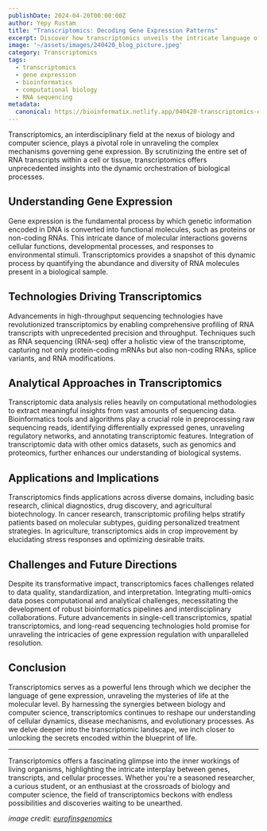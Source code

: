 ```yaml
---
publishDate: 2024-04-20T00:00:00Z
author: Yepy Rustam
title: "Transcriptomics: Decoding Gene Expression Patterns"
excerpt: Discover how transcriptomics unveils the intricate language of gene expression, bridging biology and computer science to decode the secrets of life.
image: '~/assets/images/240420_blog_picture.jpeg'
category: Transcriptomics
tags:
  - transcriptomics
  - gene expression
  - bioinformatics
  - computational biology
  - RNA sequencing
metadata:
  canonical: https://bioinformatix.netlify.app/040420-transcriptomics-decoding-gene-expression
---
```


Transcriptomics, an interdisciplinary field at the nexus of biology and computer science, plays a pivotal role in unraveling the complex mechanisms governing gene expression. By scrutinizing the entire set of RNA transcripts within a cell or tissue, transcriptomics offers unprecedented insights into the dynamic orchestration of biological processes.

## Understanding Gene Expression

Gene expression is the fundamental process by which genetic information encoded in DNA is converted into functional molecules, such as proteins or non-coding RNAs. This intricate dance of molecular interactions governs cellular functions, developmental processes, and responses to environmental stimuli. Transcriptomics provides a snapshot of this dynamic process by quantifying the abundance and diversity of RNA molecules present in a biological sample.

## Technologies Driving Transcriptomics

Advancements in high-throughput sequencing technologies have revolutionized transcriptomics by enabling comprehensive profiling of RNA transcripts with unprecedented precision and throughput. Techniques such as RNA sequencing (RNA-seq) offer a holistic view of the transcriptome, capturing not only protein-coding mRNAs but also non-coding RNAs, splice variants, and RNA modifications.

## Analytical Approaches in Transcriptomics

Transcriptomic data analysis relies heavily on computational methodologies to extract meaningful insights from vast amounts of sequencing data. Bioinformatics tools and algorithms play a crucial role in preprocessing raw sequencing reads, identifying differentially expressed genes, unraveling regulatory networks, and annotating transcriptomic features. Integration of transcriptomic data with other omics datasets, such as genomics and proteomics, further enhances our understanding of biological systems.

## Applications and Implications

Transcriptomics finds applications across diverse domains, including basic research, clinical diagnostics, drug discovery, and agricultural biotechnology. In cancer research, transcriptomic profiling helps stratify patients based on molecular subtypes, guiding personalized treatment strategies. In agriculture, transcriptomics aids in crop improvement by elucidating stress responses and optimizing desirable traits.

## Challenges and Future Directions

Despite its transformative impact, transcriptomics faces challenges related to data quality, standardization, and interpretation. Integrating multi-omics data poses computational and analytical challenges, necessitating the development of robust bioinformatics pipelines and interdisciplinary collaborations. Future advancements in single-cell transcriptomics, spatial transcriptomics, and long-read sequencing technologies hold promise for unraveling the intricacies of gene expression regulation with unparalleled resolution.

## Conclusion

Transcriptomics serves as a powerful lens through which we decipher the language of gene expression, unraveling the mysteries of life at the molecular level. By harnessing the synergies between biology and computer science, transcriptomics continues to reshape our understanding of cellular dynamics, disease mechanisms, and evolutionary processes. As we delve deeper into the transcriptomic landscape, we inch closer to unlocking the secrets encoded within the blueprint of life.

***

Transcriptomics offers a fascinating glimpse into the inner workings of living organisms, highlighting the intricate interplay between genes, transcripts, and cellular processes. Whether you're a seasoned researcher, a curious student, or an enthusiast at the crossroads of biology and computer science, the field of transcriptomics beckons with endless possibilities and discoveries waiting to be unearthed.

*image credit: [eurofinsgenomics](https://eurofinsgenomics.eu/en/eurofins-genomics/material-and-methods/transcriptomics/)*